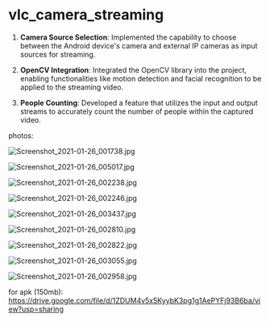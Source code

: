 # vlc_camera_streaming

1. **Camera Source Selection**: Implemented the capability to choose between the Android device's camera and external IP cameras as input sources for streaming.

2. **OpenCV Integration**: Integrated the OpenCV library into the project, enabling functionalities like motion detection and facial recognition to be applied to the streaming video.

3. **People Counting**: Developed a feature that utilizes the input and output streams to accurately count the number of people within the captured video.


photos:

![Screenshot_2021-01-26_001738.jpg](https://user-images.githubusercontent.com/43618473/105770031-c2d9e300-5f6f-11eb-9f24-b1f2168794d2.jpg)

![Screenshot_2021-01-26_005017.jpg](https://user-images.githubusercontent.com/43618473/105770607-7fcc3f80-5f70-11eb-8b25-3cd7d10ea97f.jpg)

![Screenshot_2021-01-26_002238.jpg](https://user-images.githubusercontent.com/43618473/105770256-ffa5da00-5f6f-11eb-99e6-107c99c59efd.jpg)

![Screenshot_2021-01-26_002246.jpg](https://user-images.githubusercontent.com/43618473/105770357-249a4d00-5f70-11eb-9e93-03b5668c8bf9.jpg)

![Screenshot_2021-01-26_003437.jpg](https://user-images.githubusercontent.com/43618473/105770389-32e86900-5f70-11eb-9f94-014497b436c2.jpg)

![Screenshot_2021-01-26_002810.jpg](https://user-images.githubusercontent.com/43618473/105770430-3ed42b00-5f70-11eb-8485-191499fff043.jpg)

![Screenshot_2021-01-26_002822.jpg](https://user-images.githubusercontent.com/43618473/105770449-472c6600-5f70-11eb-9c57-f30e2650459e.jpg)

![Screenshot_2021-01-26_003055.jpg](https://user-images.githubusercontent.com/43618473/105770488-557a8200-5f70-11eb-8d9d-d861e2a22757.jpg)

![Screenshot_2021-01-26_002958.jpg](https://user-images.githubusercontent.com/43618473/105770506-5c08f980-5f70-11eb-8542-6edb504ce5c1.jpg)


for apk (150mb):
https://drive.google.com/file/d/1ZDUM4v5x5KyybK3pg1g1AePYFj93B6ba/view?usp=sharing
